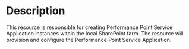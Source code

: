 ﻿# Description

This resource is responsible for creating Performance Point Service Application
instances within the local SharePoint farm. The resource will provision and
configure the Performance Point Service Application.
